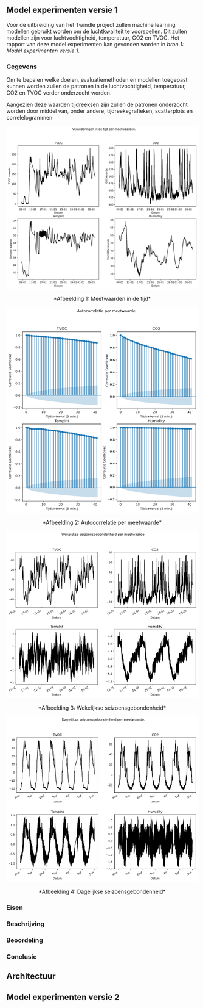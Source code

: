 ## Model experimenten versie 1

Voor de uitbreiding van het Twindle project zullen machine learning modellen gebruikt worden om de luchtkwaliteit te voorspellen. Dit zullen modellen zijn voor luchtvochtigheid, temperatuur, CO2 en TVOC. Het rapport van deze model experimenten kan gevonden worden in _bron 1: Model experimenten versie 1_.

### Gegevens

Om te bepalen welke doelen, evaluatiemethoden en modellen toegepast kunnen worden zullen de patronen in de luchtvochtigheid, temperatuur, CO2 en TVOC verder onderzocht worden.

Aangezien deze waarden tijdreeksen zijn zullen de patronen onderzocht worden door middel van, onder andere, tijdreeksgrafieken, scatterplots en correlelogrammen

![Meetwaarden in de tijd](images/over-tijd.png)

<center>*Afbeelding 1: Meetwaarden in de tijd*</center>

![Autocorrelatie per meetwaarde](images/autocorrelatie.png)

<center>*Afbeelding 2: Autocorrelatie per meetwaarde*</center>

![Wekelijkse seizoensgebondenheid](images/weekly-seasonality.png)

<center>*Afbeelding 3: Wekelijkse seizoensgebondenheid*</center>

![Dagelijkse seizoensgebondenheid](images/daily-seasonality.png)

<center>*Afbeelding 4: Dagelijkse seizoensgebondenheid*</center>

### Eisen

### Beschrijving

### Beoordeling

### Conclusie

## Architectuur

## Model experimenten versie 2

[^1]: [Model experimenten rapport: versie 1](pdfs/model_experimenten_v1.pdf)
